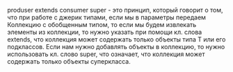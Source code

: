 produser extends consumer super - это принцип, который говорит о том, что при работе с джерик типами, если мы в параметры передаем Коллекцию с обобщенным типом, то если мы будем извлекать элементы из коллекции, то нужно указать при помощи кл. слова extends, что коллекция может содержать только объекты типа Т или его подклассов. 
Если нам нужно добавлять объекты в коллекцию, то нужно использовать кл. слово super, что означает, что коллекция может содержать только объекты суперкласса. 
